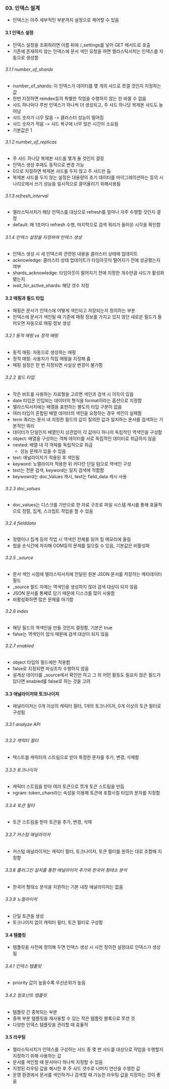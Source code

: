 ### 03. 인덱스 설계
- 인덱스는 아주 세부적인 부분까지 설정으로 제어할 수 있음

#### 3.1 인덱스 설정
- 인덱스 설정을 조회하려면 이름 뒤에 /_settings를 넣어 GET 메서드로 호출
- 기존에 존재하지 않는 인덱스에 문서 색인 요청을 하면 엘라스틱서치는 인덱스를 자동으로 생성함
###### 3.1.1 number_of_shards
- number_of_shards: 이 인덱스가 데이터를 몇 개의 샤드로 쪼갤 것인지 지정하는 값 
- 한번 지정하면 reindex등의 특별한 작업을 수행하지 않는 한 바꿀 수 없음
- 샤드 하나마다 루씬 인덱스가 하나씩 더 생성되고, 주 샤드 하나당 복제본 샤드도 늘어남
- 샤드 숫자가 너무 많음 -> 클러스터 성능이 떨어짐
- 샤드 숫자가 적음 -> 샤드 복구에 너무 많은 시간이 소요됨 
- 기본값은 1
###### 3.1.2 number_of_replicas
- 주 샤드 하나당 복제본 샤드를 몇개 둘 것인지 결정
- 인덱스 생성 후에도 동적으로 변경 가능
- 0으로 지정하면 복제본 샤드를 두지 않고 주 샤드만 둠
- 복제본 샤드를 두지 않는 설정은 대용량의 초기 데이터를 마이그레이션하는 등의 시나리오에서 쓰기 성능을 일시적으로 끌어올리기 위해사용됨
###### 3.1.3 refresh_interval
- 엘라스틱서치가 해당 인덱스를 대상으로 refresh를 얼마나 자주 수행할 것인지 결정 
- default: 매 1초마다 refresh 수행, 마지막으로 검색 쿼리가 들어온 시각을 확인함
###### 3.1.4 인덱스 설정을 지정하여 인덱스 생성
- 인덱스 생성 시 새 인덱스와 관련된 내용을 클러스터 상태에 업데이트
- acknowledge: 클러스터 상태 업데이트가 타임아웃이 떨어지기 전에 성공했는지 여부
- shards_acknowledge: 타임아웃이 떨어지기 전에 지정한 개수만큼 샤드가 활성화됐는지
- wait_for_active_shards: 해당 갯수 지정

#### 3.2 매핑과 필드 타입
- 매핑은 문서가 인덱스에 어떻게 색인되고 저장되는지 정의하는 부분
- 인덱스에 문서가 색인될 때 기존에 매핑 정보를 가지고 있지 않던 새로운 필드가 들어오면 자동으로 매핑 정보 생성
###### 3.2.1 동적 매핑 vs 정적 매핑 
- 동적 매핑: 자동으로 생성하는 매핑
- 정적 매핑: 사용자가 직접 매핑을 지정해 줌
- 매핑 설정은 한 번 지정되면 사실상 변경이 불가함
###### 3.2.2 필드 타입
- 작은 비트를 사용하는 자료형을 고르면 색인과 검색 시 이득이 있음 
- date 타입은 인입되는 데이터의 형식을 format이라는 옵션으로 지정함
- 엘라스틱서치에는 배열을 표현하는 별도의 타입 구분이 없음
- 여러 타입이 혼합된 배열 데이터의 색인을 요청하는 경우 색인이 실패함 
- term 쿼리는 문서 내 지정한 필드의 값이 질의한 값과 일치하는 문서를 검색하는 기본적인 쿼리
- 데이터가 단일인지 배열인지 상관없이 각 값마다 하나의 독립적인 역색인을 구성함 
- object:  배열을 구성하는 객체 데이터를 서로 독립적인 데이터로 취급하지 않음
- nested: 배열 내 각 객체를 독립적으로 취급
  - 성능 문제가 있을 수 있음  
- text: 애널라이저가 적용된 후 색인됨
- keyword: 노멀라이저 적용한 뒤 커다란 단일 텀으로 역색인 구성 
- text는 전문 검색, keyword는 일치 검색에 적합함 
- keywowrd는 doc_Values 캐시, text는 field_data 캐시 사용
###### 3.2.3 doc_values
- doc_values는 디스크를 기반으로 한 자료 구조로 파일 시스템 캐시를 통해 효율적으로 정렬, 집계, 스크립트 작업을 할 수 있음 
###### 3.2.4 fielddata
- 정렬이나 집계 등의 작업 시 역색인 전체를 읽어 힙 메모리에 올림
- 힙을 순식간에 차지해 OOM등의 문제를 일으킬 수 있음, 기본값은 비활성화 
###### 3.2.5 _source
- 문서 색인 시점에 엘라스틱서치에 전달된 원본 JSON 문서를 저장하는 메타데이터 필드 
- _source 필드 자체는 역색인을 생성하지 않아 검색 대상이 되지 않음 
- JSON 문서를 통째로 담기 때문에 디스크를 많이 사용함 
- 비활성화하면 많은 문제를 야기함
###### 3.2.6 index
- 해당 필드의 역색인을 만들 것인지 결정함, 기본은 true
- false는 역색인이 업식 때문에 검색 대상이 되지 않음 
###### 3.2.7 enabled
- object 타입의 필드에만 적용함
- false로 지정되면 파싱조차 수행하지 않음 
- 설계상 데이터를 _source에서 확인만 하고 그 외 어떤 활동도 필요치 않은 필드가 있다면 enabled를 false로 하는 것을 고려

#### 3.3 애널라이저와 토크나이저
- 애널라이저는 0개 이상의 캐릭터 필터, 1개의 토크나이저, 0개 이상의 토큰 필터로 구성됨 
###### 3.3.1 analyze API 
###### 3.3.2 캐릭터 필터
- 텍스트를 캐릭터의 스트림으로 받아 특정한 문자를 추가, 변경, 삭제함 
###### 3.3.3 토크나이저
- 캐릭터 스트림을 받아 여러 토큰으로 쪼개 토큰 스트림을 만듬 
- ngram: token_chars라는 속성을 이용해 토큰에 포함시킬 타입의 문자를 지정함 
###### 3.3.4 토큰 필터 
- 토큰 스트림을 받아 토큰을 추가, 변경, 삭제 
###### 3.3.7 커스텀 애널라이저
- 커스텀 애널라이저는 캐릭터 필터, 토크나이저, 토큰 필터를 원하는 대로 조합해 지정함 
###### 3.3.8 플러그인 설치를 통한 애널라이저 추가와 한국어 형태소 분석
- 한국어 형태소 분석을 지원하는 기본 내장 애널라이저는 없음 
###### 3.3.9 노멀라이저
- 단일 토큰을 생성
- 토크나이저 없이 캐릭터 필터, 토큰 필터로 구성함 

#### 3.4 템플릿
- 템플릿을 사전에 정의해 두면 인덱스 생성 시 사전 정의한 설정대로 인덱스가 생성됨
###### 3.4.1 인덱스 템플릿
- priority 값이 높을수록 우선순위가 높음 
###### 3.4.2 컴포넌트 템플릿
- 템플릿 간 중복되는 부분 
- 중복 부분 템플릿을 재사용할 수 있는 작은 템플릿 블록으로 쪼갠 것 
- 다양한 인덱스 템플릿을 관리할 때 효율적 

#### 3.5 라우팅 
- 엘라스틱서치가 인덱스를 구성하는 샤드 중 몇 번 샤드를 대상으로 작업을 수행할지 지정하기 위해 사용하는 값
- 문서를 색인할 때 문서마다 하나씩 지정할 수 있음 
- 지정된 라우팅 값을 해시한 후 주 샤드 갯수로 나머지 연산을 수행한 값 
- 운영 환경에서 문서를 색인하거나 검색할 때 가능한 라우팅 값을 지정하는 것이 좋음